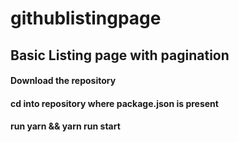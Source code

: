# githublistingpage

## Basic Listing page with pagination

#### Download the repository

#### cd into repository where package.json is present
#### run yarn && yarn run start

